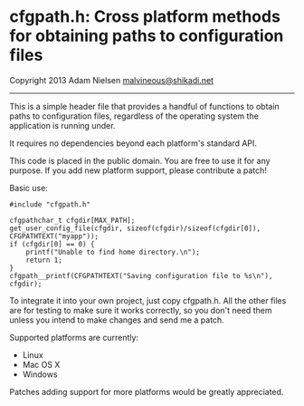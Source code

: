 cfgpath.h: Cross platform methods for obtaining paths to configuration files
============================================================================
Copyright 2013 Adam Nielsen <malvineous@shikadi.net>

---

This is a simple header file that provides a handful of functions to obtain
paths to configuration files, regardless of the operating system the
application is running under.

It requires no dependencies beyond each platform's standard API.

This code is placed in the public domain.  You are free to use it for any
purpose.  If you add new platform support, please contribute a patch!

Basic use:

    #include "cfgpath.h"
    
    cfgpathchar_t cfgdir[MAX_PATH];
    get_user_config_file(cfgdir, sizeof(cfgdir)/sizeof(cfgdir[0]), CFGPATHTEXT("myapp"));
    if (cfgdir[0] == 0) {
        printf("Unable to find home directory.\n");
        return 1;
    }
    cfgpath__printf(CFGPATHTEXT("Saving configuration file to %s\n"), cfgdir);

To integrate it into your own project, just copy cfgpath.h.  All the other
files are for testing to make sure it works correctly, so you don't need them
unless you intend to make changes and send me a patch.

Supported platforms are currently:

  * Linux
  * Mac OS X
  * Windows

Patches adding support for more platforms would be greatly appreciated.
